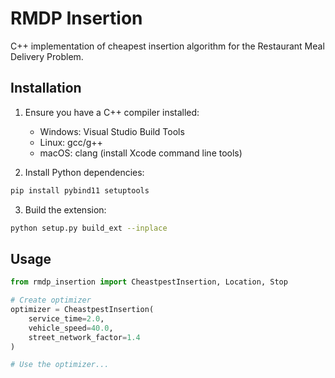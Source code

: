 # RMDP Insertion

C++ implementation of cheapest insertion algorithm for the Restaurant Meal Delivery Problem.

## Installation

1. Ensure you have a C++ compiler installed:
   - Windows: Visual Studio Build Tools
   - Linux: gcc/g++
   - macOS: clang (install Xcode command line tools)

2. Install Python dependencies:
```bash
pip install pybind11 setuptools
```

3. Build the extension:
```bash
python setup.py build_ext --inplace
```

## Usage

```python
from rmdp_insertion import CheastpestInsertion, Location, Stop

# Create optimizer
optimizer = CheastpestInsertion(
    service_time=2.0,
    vehicle_speed=40.0,
    street_network_factor=1.4
)

# Use the optimizer...
```